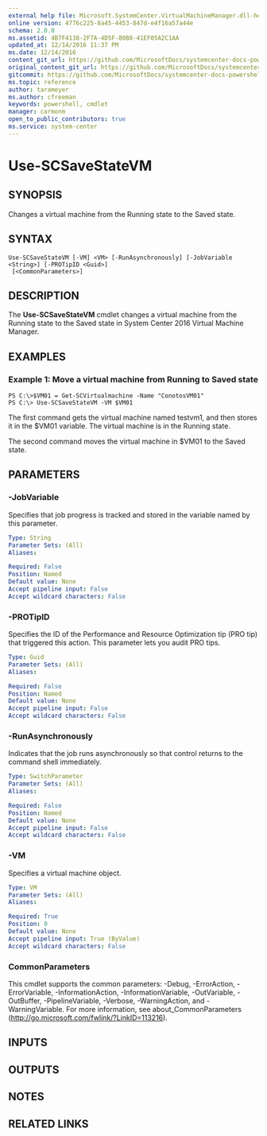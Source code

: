 ```yaml
---
external help file: Microsoft.SystemCenter.VirtualMachineManager.dll-help.xml
online version: 4776c225-8a45-4453-847d-e4f16a57a44e
schema: 2.0.0
ms.assetid: 4B7F4138-2F7A-4D5F-80B8-41EF05A2C1AA
updated_at: 12/14/2016 11:37 PM
ms.date: 12/14/2016
content_git_url: https://github.com/MicrosoftDocs/systemcenter-docs-powershell/blob/master/systemcenter-cmdlets/SystemCenter2016/VirtualMachineManager/v1/Use-SCSaveStateVM.md
original_content_git_url: https://github.com/MicrosoftDocs/systemcenter-docs-powershell/blob/master/systemcenter-cmdlets/SystemCenter2016/VirtualMachineManager/v1/Use-SCSaveStateVM.md
gitcommit: https://github.com/MicrosoftDocs/systemcenter-docs-powershell/blob/ddd0fefc9adaabb9394eb6c21b33370913d1830d/systemcenter-cmdlets/SystemCenter2016/VirtualMachineManager/v1/Use-SCSaveStateVM.md
ms.topic: reference
author: tarameyer
ms.author: cfreeman
keywords: powershell, cmdlet
manager: carmonm
open_to_public_contributors: true
ms.service: system-center
---
```


# Use-SCSaveStateVM

## SYNOPSIS
Changes a virtual machine from the Running state to the Saved state.

## SYNTAX

```
Use-SCSaveStateVM [-VM] <VM> [-RunAsynchronously] [-JobVariable <String>] [-PROTipID <Guid>]
 [<CommonParameters>]
```

## DESCRIPTION
The **Use-SCSaveStateVM** cmdlet changes a virtual machine from the Running state to the Saved state in System Center 2016 Virtual Machine Manager.

## EXAMPLES

### Example 1: Move a virtual machine from Running to Saved state
```
PS C:\>$VM01 = Get-SCVirtualmachine -Name "ConotosVM01" 
PS C:\> Use-SCSaveStateVM -VM $VM01
```

The first command gets the virtual machine named testvm1, and then stores it in the $VM01 variable.
The virtual machine is in the Running state.

The second command moves the virtual machine in $VM01 to the Saved state.

## PARAMETERS

### -JobVariable
Specifies that job progress is tracked and stored in the variable named by this parameter.

```yaml
Type: String
Parameter Sets: (All)
Aliases: 

Required: False
Position: Named
Default value: None
Accept pipeline input: False
Accept wildcard characters: False
```

### -PROTipID
Specifies the ID of the Performance and Resource Optimization tip (PRO tip) that triggered this action.
This parameter lets you audit PRO tips.

```yaml
Type: Guid
Parameter Sets: (All)
Aliases: 

Required: False
Position: Named
Default value: None
Accept pipeline input: False
Accept wildcard characters: False
```

### -RunAsynchronously
Indicates that the job runs asynchronously so that control returns to the command shell immediately.

```yaml
Type: SwitchParameter
Parameter Sets: (All)
Aliases: 

Required: False
Position: Named
Default value: None
Accept pipeline input: False
Accept wildcard characters: False
```

### -VM
Specifies a virtual machine object.

```yaml
Type: VM
Parameter Sets: (All)
Aliases: 

Required: True
Position: 0
Default value: None
Accept pipeline input: True (ByValue)
Accept wildcard characters: False
```

### CommonParameters
This cmdlet supports the common parameters: -Debug, -ErrorAction, -ErrorVariable, -InformationAction, -InformationVariable, -OutVariable, -OutBuffer, -PipelineVariable, -Verbose, -WarningAction, and -WarningVariable. For more information, see about_CommonParameters (http://go.microsoft.com/fwlink/?LinkID=113216).

## INPUTS

## OUTPUTS

## NOTES

## RELATED LINKS

